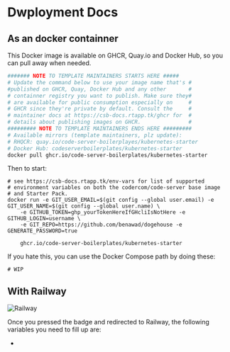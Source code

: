 # Dwployment Docs

## As an docker containner

This Docker image is available on GHCR, Quay.io and Docker Hub, so you can pull away when needed.

```sh
####### NOTE TO TEMPLATE MAINTAINERS STARTS HERE #####
# Update the command below to use your image name that's #
#published on GHCR, Quay, Docker Hub and any other       #
# containner registry you want to publish. Make sure they#
# are available for public consumption especially on     #
# GHCR since they're private by default. Consult the     #
# maintainer docs at https://csb-docs.rtapp.tk/ghcr for  #
# details about publishing images on GHCR.               #
######### NOTE TO TEMPLATE MAINTAINERS ENDS HERE #########
# Available mirrors (template maintainers, plz update):
# RHQCR: quay.io/code-server-boilerplayes/kubernetes-starter
# Docker Hub: codeserverboilerplates/kubernetes-starter
docker pull ghcr.io/code-server-boilerplates/kubernetes-starter
```

Then to start:

```
# see https://csb-docs.rtapp.tk/env-vars for list of supported
# environment variables on both the codercom/code-server base image
# and Starter Pack.
docker run -e GIT_USER_EMAIL=$(git config --global user.email) -e GIT_USER_NAME=$(git config --global user.name) \
    -e GITHUB_TOKEN=ghp_yourTokenHereIfGHcliIsNotHere -e GITHUB_LOGIN=username \
    -e GIT_REPO=https://github.com/benawad/dogehouse -e GENERATE_PASSWORD=true
    
    ghcr.io/code-server-boilerplates/kubernetes-starter
```

If you hate this, you can use the Docker Compose path by doing these:

```
# WIP
```

## With Railway

![Railway](https://cdn.rtapp.tk/deployment-button-badges/railwayyapp.png)

Once you pressed the badge and redirected to Railway, the following variables you need to fill up are:

* 
